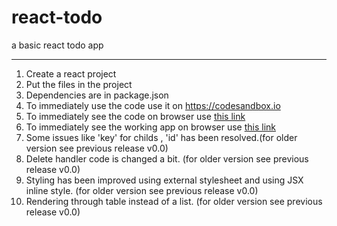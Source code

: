 # react-todo
a basic react todo app


------------------------------
1) Create a react project
2) Put the files in the project
3) Dependencies are in package.json
4) To immediately use the code use it on <a href='https://codesandbox.io'>https://codesandbox.io</a>
5) To immediately see the code on browser use <a href='https://codesandbox.io/s/hidden-butterfly-711me'>this link</a>
6) To immediately see the working app on browser use <a href='https://711me.codesandbox.io/'>this link</a>
7) Some issues like 'key' for childs , 'id' has been resolved.(for older version see previous release v0.0)
8) Delete handler code is changed a bit. (for older version see previous release v0.0)
9) Styling has been improved using external stylesheet and using JSX inline style. (for older version see previous release v0.0)
10) Rendering through table instead of a list. (for older version see previous release v0.0)

